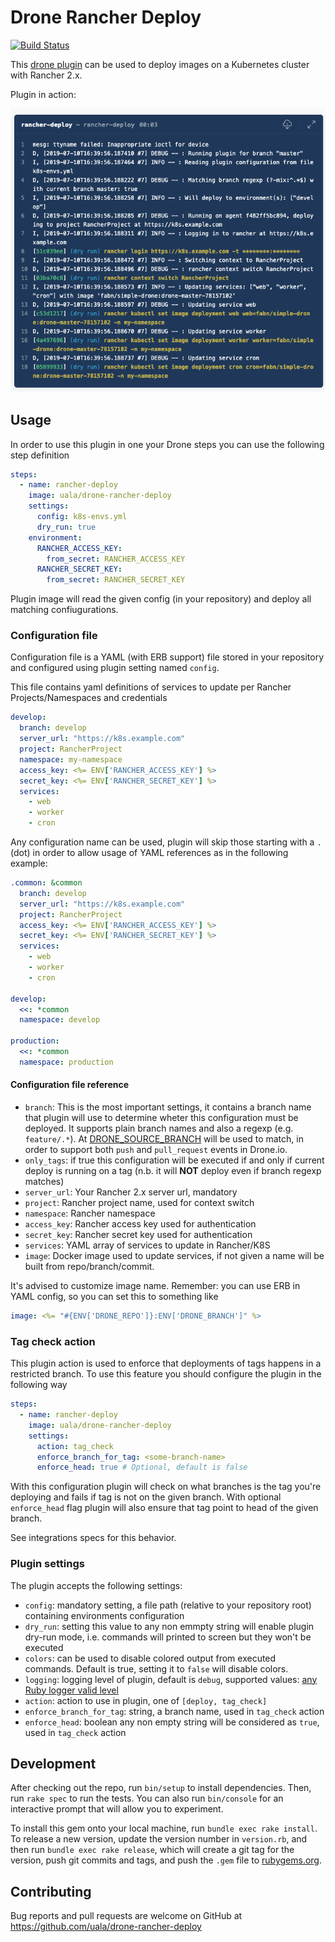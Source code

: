 # Drone Rancher Deploy

[![Build Status](https://drone.uala.dev/api/badges/uala/drone-rancher-deploy/status.svg)](https://drone.uala.dev/uala/drone-rancher-deploy)

This [drone plugin](https://drone.io/) can be used to deploy images on a Kubernetes cluster with Rancher 2.x.

Plugin in action:

![Execution](/example.png)

## Usage

In order to use this plugin in one your Drone steps you can use the following step definition

```yaml
steps:
  - name: rancher-deploy
    image: uala/drone-rancher-deploy
    settings:
      config: k8s-envs.yml
      dry_run: true
    environment:
      RANCHER_ACCESS_KEY:
        from_secret: RANCHER_ACCESS_KEY
      RANCHER_SECRET_KEY:
        from_secret: RANCHER_SECRET_KEY
``` 

Plugin image will read the given config (in your repository) and deploy all matching confiugurations.

### Configuration file

Configuration file is a YAML (with ERB support) file stored in your repository and configured using plugin setting named `config`.

This file contains yaml definitions of services to update per Rancher Projects/Namespaces and credentials

```yaml
develop:
  branch: develop
  server_url: "https://k8s.example.com"
  project: RancherProject
  namespace: my-namespace
  access_key: <%= ENV['RANCHER_ACCESS_KEY'] %>
  secret_key: <%= ENV['RANCHER_SECRET_KEY'] %>
  services:
    - web
    - worker
    - cron
```

Any configuration name can be used, plugin will skip those starting with a `.` (dot) in order to allow usage of YAML references 
as in the following example:

```yaml
.common: &common
  branch: develop
  server_url: "https://k8s.example.com"
  project: RancherProject
  access_key: <%= ENV['RANCHER_ACCESS_KEY'] %>
  secret_key: <%= ENV['RANCHER_SECRET_KEY'] %>
  services:
    - web
    - worker
    - cron

develop:
  <<: *common
  namespace: develop

production:
  <<: *common
  namespace: production
```

#### Configuration file reference

* `branch`: This is the most important settings, it contains a branch name that plugin will use to determine wheter this
configuration must be deployed. It supports plain branch names and also a regexp (e.g. `feature/.*`). At 
 [DRONE_SOURCE_BRANCH](https://docs.drone.io/reference/environ/drone-source-branch/) will be used to match, in order
 to support both `push` and `pull_request` events in Drone.io.
* `only_tags`: if true this configuration will be executed if and only if current deploy is running on a tag
(n.b. it will **NOT** deploy even if branch regexp matches)
* `server_url`: Your Rancher 2.x server url, mandatory
* `project`: Rancher project name, used for context switch
* `namespace`: Rancher namespace 
* `access_key`: Rancher access key used for authentication
* `secret_key`: Rancher secret key used for authentication
* `services`: YAML array of services to update in Rancher/K8S
* `image`: Docker image used to update services, if not given a name will be built from repo/branch/commit.
 
It's advised to customize image name. Remember: you can use ERB in YAML config, so you can set this to something like

```yaml
image: <%= "#{ENV['DRONE_REPO']}:ENV['DRONE_BRANCH']" %>
```

### Tag check action

This plugin action is used to enforce that deployments of tags happens in a restricted branch.
To use this feature you should configure the plugin in the following way
 
```yaml
steps:
  - name: rancher-deploy
    image: uala/drone-rancher-deploy
    settings:
      action: tag_check
      enforce_branch_for_tag: <some-branch-name>
      enforce_head: true # Optional, default is false            
``` 

With this configuration plugin will check on what branches is the tag you're deploying
and fails if tag is not on the given branch. With optional `enforce_head` flag plugin
will also ensure that tag point to head of the given branch.

See integrations specs for this behavior.  

### Plugin settings

The plugin accepts the following settings:

* `config`: mandatory setting, a file path (relative to your repository root) containing environments configuration
* `dry_run`: setting this value to any non emmpty string will enable plugin dry-run mode, i.e. commands will printed to screen but they won't be executed 
* `colors`: can be used to disable colored output from executed commands. Default is true, setting it to `false` will disable colors.
* `logging`: logging level of plugin, default is `debug`, supported values: [any Ruby logger valid level](https://ruby-doc.org/stdlib-2.4.0/libdoc/logger/rdoc/Logger.html#class-Logger-label-Description)
* `action`: action to use in plugin, one of `[deploy, tag_check]`
* `enforce_branch_for_tag`: string, a branch name, used in `tag_check` action
* `enforce_head`: boolean any non empty string will be considered as `true`, used in `tag_check` action 

## Development

After checking out the repo, run `bin/setup` to install dependencies. Then, run `rake spec` to run the tests. You can also run `bin/console` for an interactive prompt that will allow you to experiment.

To install this gem onto your local machine, run `bundle exec rake install`. To release a new version, update the version number in `version.rb`, and then run `bundle exec rake release`, which will create a git tag for the version, push git commits and tags, and push the `.gem` file to [rubygems.org](https://rubygems.org).

## Contributing

Bug reports and pull requests are welcome on GitHub at https://github.com/uala/drone-rancher-deploy

